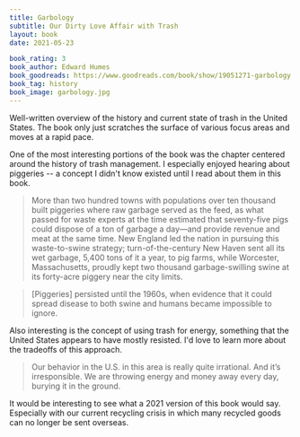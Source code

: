 ```yaml
---
title: Garbology
subtitle: Our Dirty Love Affair with Trash
layout: book
date: 2021-05-23

book_rating: 3
book_author: Edward Humes
book_goodreads: https://www.goodreads.com/book/show/19051271-garbology
book_tag: history
book_image: garbology.jpg
---
```


Well-written overview of the history and current state of trash in the United States. The book only just scratches the surface of various focus areas and moves at a rapid pace. 

One of the most interesting portions of the book was the chapter centered around the history of trash management. I especially enjoyed hearing about piggeries -- a concept I didn't know existed until I read about them in this book.

> More than two hundred towns with populations over ten thousand built piggeries where raw garbage served as the feed, as what passed for waste experts at the time estimated that seventy-five pigs could dispose of a ton of garbage a day—and provide revenue and meat at the same time. New England led the nation in pursuing this waste-to-swine strategy; turn-of-the-century New Haven sent all its wet garbage, 5,400 tons of it a year, to pig farms, while Worcester, Massachusetts, proudly kept two thousand garbage-swilling swine at its forty-acre piggery near the city limits.

> \[Piggeries] persisted until the 1960s, when evidence that it could spread disease to both swine and humans became impossible to ignore.

Also interesting is the concept of using trash for energy, something that the United States appears to have mostly resisted. I'd love to learn more about the tradeoffs of this approach.

> Our behavior in the U.S. in this area is really quite irrational. And it’s irresponsible. We are throwing energy and money away every day, burying it in the ground.

It would be interesting to see what a 2021 version of this book would say. Especially with our current recycling crisis in which many recycled goods can no longer be sent overseas.

